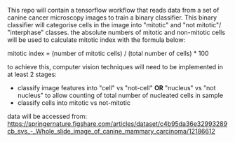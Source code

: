 This repo will contain a tensorflow workflow that reads data from a set of canine cancer microscopy images to train a binary classifier.
This binary classifier will categorise cells in the image into "mitotic" and "not mitotic"/ "interphase" classes.
the absolute numbers of mitotic and non-mitotic cells will be used to calculate mitotic index with the formula below:

mitotic index = (number of mitotic cells) / (total number of cells) * 100

to achieve this, computer vision techniques will need to be implemented in at least 2 stages:

- classify image features into "cell" vs "not-cell" **OR** "nucleus" vs "not nucleus" to allow counting of total number of nucleated cells in sample
- classify cells into mitotic vs not-mitotic

data will be accessed from:
https://springernature.figshare.com/articles/dataset/c4b95da36e32993289cb_svs_-_Whole_slide_image_of_canine_mammary_carcinoma/12186612
